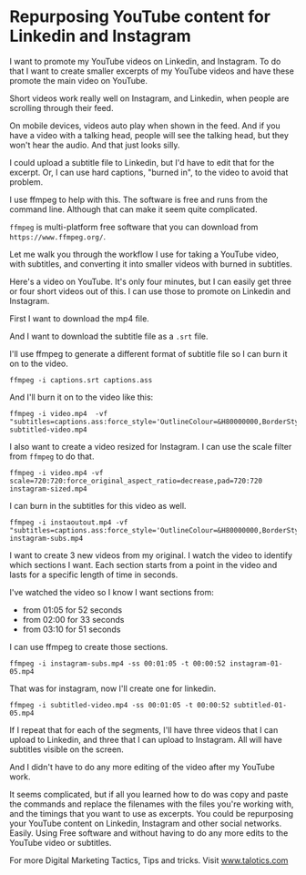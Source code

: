 # Repurposing YouTube content for Linkedin and Instagram

I want to promote my YouTube videos on Linkedin, and Instagram. To do that I want to create smaller excerpts of my YouTube videos and have these promote the main video on YouTube.

Short videos work really well on Instagram, and Linkedin, when people are scrolling through their feed.

On mobile devices, videos auto play when shown in the feed. And if you have a video with a talking head, people will see the talking head, but they won't hear the audio. And that just looks silly.

I could upload a subtitle file to Linkedin, but I'd have to edit that for the excerpt. Or, I can use hard captions, "burned in", to the video to avoid that problem.

I use ffmpeg to help with this. The software is free and runs from the command line. Although that can make it seem quite complicated.

`ffmpeg` is multi-platform free software that you can download from `https://www.ffmpeg.org/`.


Let me walk you through the workflow I use for taking a YouTube video, with subtitles, and converting it into smaller videos with burned in subtitles.

Here's a video on YouTube. It's only four minutes, but I can easily get three or four short videos out of this. I can use those to promote on Linkedin and Instagram.

First I want to download the mp4 file.

And I want to download the subtitle file as a `.srt` file.

I'll use ffmpeg to generate a different format of subtitle file so I can burn it on to the video.

~~~~~~~~
ffmpeg -i captions.srt captions.ass
~~~~~~~~

And I'll burn it on to the video like this:

~~~~~~~~
ffmpeg -i video.mp4  -vf "subtitles=captions.ass:force_style='OutlineColour=&H80000000,BorderStyle=4,Outline=1,Shadow=0,MarginV=20'" subtitled-video.mp4
~~~~~~~~
 
I also want to create a video resized for Instagram. I can use the scale filter from `ffmpeg` to do that.

~~~~~~~~
ffmpeg -i video.mp4 -vf scale=720:720:force_original_aspect_ratio=decrease,pad=720:720 instagram-sized.mp4
~~~~~~~~

I can burn in the subtitles for this video as well.

~~~~~~~~
ffmpeg -i instaoutout.mp4 -vf "subtitles=captions.ass:force_style='OutlineColour=&H80000000,BorderStyle=4,Outline=1,Shadow=0,MarginV=90'" instagram-subs.mp4
~~~~~~~~

I want to create 3 new videos from my original. I watch the video to identify which sections I want. Each section starts from a point in the video and lasts for a specific length of time in seconds.

I've watched the video so I know I want sections from:

* from 01:05 for 52 seconds
* from 02:00 for 33 seconds
* from 03:10 for 51 seconds

I can use ffmpeg to create those sections.

~~~~~~~~
ffmpeg -i instagram-subs.mp4 -ss 00:01:05 -t 00:00:52 instagram-01-05.mp4
~~~~~~~~

That was for instagram, now I'll create one for linkedin.

~~~~~~~~
ffmpeg -i subtitled-video.mp4 -ss 00:01:05 -t 00:00:52 subtitled-01-05.mp4
~~~~~~~~

If I repeat that for each of the segments, I'll have three videos that I can upload to Linkedin, and three that I can upload to Instagram. All will have subtitles visible on the screen.

And I didn't have to do any more editing of the video after my YouTube work.

It seems complicated, but if all you learned how to do was copy and paste the commands and replace the filenames with the files you're working with, and the timings that you want to use as excerpts. You could be repurposing your YouTube content on Linkedin, Instagram and other social networks. Easily. Using Free software and without having to do any more edits to the YouTube video or subtitles.

For more Digital Marketing Tactics, Tips and tricks. Visit www.talotics.com



